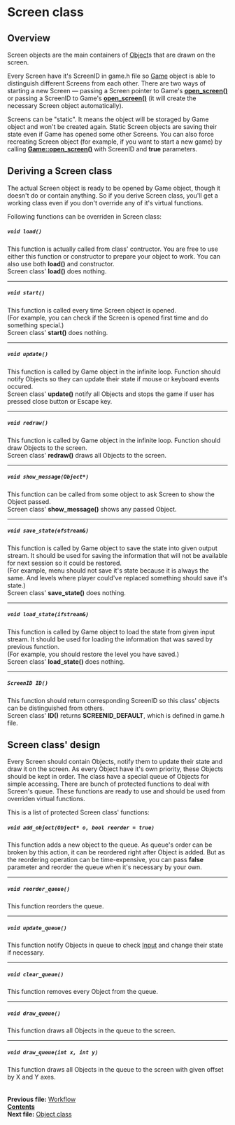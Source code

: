 ﻿# Screen class

## Overview

Screen objects are the main containers of [Object](04_Object.md)s that are drawn on the screen.

Every Screen have it's ScreenID in game.h file so [Game](05_Game.md) object is able to distinguish different Screens from each other. There are two ways of starting a new Screen — passing a Screen pointer to Game's **[open_screen()](05_Game.md#void-open_screenscreen-screen)** or passing a ScreenID to Game's **[open_screen()](05_Game.md#void-open_screenscreenid-sid-bool-reload--false)** (it will create the necessary Screen object automatically).

Screens can be "static". It means the object will be storaged by Game object and won't be created again. Static Screen objects are saving their state even if Game has opened some other Screens. You can also force recreating Screen object (for example, if you want to start a new game) by calling **[Game::open_screen()](05_Game.md#void-open_screenscreenid-sid-bool-reload--false)** with ScreenID and **true** parameters.


## Deriving a Screen class

The actual Screen object is ready to be opened by Game object, though it doesn't do or contain anything. So if you derive Screen class, you'll get a working class even if you don't override any of it's virtual functions.

Following functions can be overriden in Screen class:

##### `void load()`
This function is actually called from class' contructor. You are free to use either this function or constructor to prepare your object to work. You can also use both **load()** and constructor.  
Screen class' **load()** does nothing.  

----
##### `void start()`
This function is called every time Screen object is opened.  
(For example, you can check if the Screen is opened first time and do something special.)  
Screen class' **start()** does nothing.  

----
##### `void update()`
This function is called by Game object in the infinite loop. Function should notify Objects so they can update their state if mouse or keyboard events occured.  
Screen class' **update()** notify all Objects and stops the game if user has pressed close button or Escape key.  

----
##### `void redraw()`
This function is called by Game object in the infinite loop. Function should draw Objects to the screen.  
Screen class' **redraw()** draws all Objects to the screen.  

----
##### `void show_message(Object*)`
This function can be called from some object to ask Screen to show the Object passed.  
Screen class' **show_message()** shows any passed Object.  

----
##### `void save_state(ofstream&)`
This function is called by Game object to save the state into given output stream. It should be used for saving the information that will not be available for next session so it could be restored.  
(For example, menu should not save it's state because it is always the same. And levels where player could've replaced something should save it's state.)  
Screen class' **save_state()** does nothing.  

----
##### `void load_state(ifstream&)`
This function is called by Game object to load the state from given input stream. It should be used for loading the information that was saved by previous function.  
(For example, you should restore the level you have saved.)  
Screen class' **load_state()** does nothing.  

----
##### `ScreenID ID()`
This function should return corresponding ScreenID so this class' objects can be distinguished from others.  
Screen class' **ID()** returns **SCREENID_DEFAULT**, which is defined in game.h file.


## Screen class' design

Every Screen should contain Objects, notify them to update their state and draw it on the screen. As every Object have it's own priority, these Objects should be kept in order. The class have a special queue of Objects for simple accessing. There are bunch of protected functions to deal with Screen's queue. These functions are ready to use and should be used from overriden virtual functions.

This is a list of protected Screen class' functions:

##### `void add_object(Object* o, bool reorder = true)`
This function adds a new object to the queue. As queue's order can be broken by this action, it can be reordered right after Object is added. But as the reordering operation can be time-expensive, you can pass **false** parameter and reorder the queue when it's necessary by your own.  

----
##### `void reorder_queue()`
This function reorders the queue.  

----
##### `void update_queue()`
This function notify Objects in queue to check [Input](08_Input.md) and change their state if necessary.  

----
##### `void clear_queue()`
This function removes every Object from the queue.  

----
##### `void draw_queue()`
This function draws all Objects in the queue to the screen.  

----
##### `void draw_queue(int x, int y)`
This function draws all Objects in the queue to the screen with given offset by X and Y axes.  
   
   
**Previous file:** [Workflow](02_Workflow.md)  
**[Contents](00_Contents.md)**  
**Next file:** [Object class](04_Object.md)